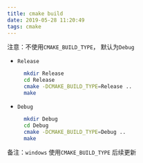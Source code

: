 ```yaml
---
title: cmake build
date: 2019-05-28 11:20:49
tags: cmake
---
```


注意：不使用`CMAKE_BUILD_TYPE`， 默认为`Debug`

- `Release`

  ```bash
    mkdir Release
    cd Release
    cmake -DCMAKE_BUILD_TYPE=Release ..
    make
  ```

- `Debug`

  ```bash
    mkdir Debug
    cd Debug
    cmake -DCMAKE_BUILD_TYPE=Debug ..
    make
  ```

备注：`windows` 使用`CMAKE_BUILD_TYPE` 后续更新